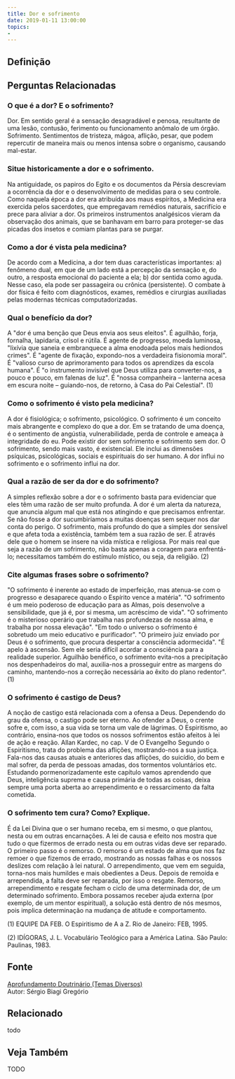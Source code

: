 ```yaml
---
title: Dor e sofrimento
date: 2019-01-11 13:00:00
topics: 
- 
---
```


## Definição


## Perguntas Relacionadas

### O que é a dor? E o sofrimento?
Dor. Em sentido geral é a sensação desagradável e penosa, resultante
de uma lesão, contusão, ferimento ou funcionamento anômalo de um órgão.
Sofrimento. Sentimentos de tristeza, mágoa, aflição, pesar, que
podem repercutir de maneira mais ou menos intensa sobre o organismo,
causando mal-estar.

### Situe historicamente a dor e o sofrimento.

Na antiguidade, os papiros do Egito e os documentos da Pérsia descreviam
a ocorrência da dor e o desenvolvimento de medidas para o seu controle.
Como naquela época a dor era atribuída aos maus espíritos, a Medicina
era exercida pelos sacerdotes, que empregavam remédios naturais,
sacrifício e prece para aliviar a dor. Os primeiros instrumentos
analgésicos vieram da observação dos animais, que se banhavam em barro
para proteger-se das picadas dos insetos e comiam plantas para se
purgar.

### Como a dor é vista pela medicina?
De acordo com a Medicina, a dor tem duas características importantes: a)
fenômeno dual, em que de um lado está a percepção da sensação e, do
outro, a resposta emocional do paciente a ela; b) dor sentida como
aguda. Nesse caso, ela pode ser passageira ou crônica (persistente). O
combate à dor física é feito com diagnósticos, exames, remédios e
cirurgias auxiliadas pelas modernas técnicas computadorizadas.

### Qual o benefício da dor?
A "dor é uma benção que Deus envia aos seus eleitos". É aguilhão, forja,
fornalha, lapidaria, crisol e rútila. É agente de progresso, moeda
luminosa, "lixívia que saneia e embranquece a alma enodoada pelos mais
hediondos crimes". É "agente de fixação, expondo-nos a verdadeira
fisionomia moral". É "valioso curso de aprimoramento para todos os
aprendizes da escola humana". É "o instrumento invisível que Deus
utiliza para converter-nos, a pouco e pouco, em falenas de luz". É
"nossa companheira – lanterna acesa em escura noite – guiando-nos, de
retorno, à Casa do Pai Celestial". (1)

### Como o sofrimento é visto pela medicina?
A dor é fisiológica; o sofrimento, psicológico. O sofrimento é um
conceito mais abrangente e complexo do que a dor. Em se tratando de uma
doença, é o sentimento de angústia, vulnerabilidade, perda de controle e
ameaça à integridade do eu. Pode existir dor sem sofrimento e sofrimento
sem dor. O sofrimento, sendo mais vasto, é existencial. Ele inclui as
dimensões psíquicas, psicológicas, sociais e espirituais do ser humano.
A dor influi no sofrimento e o sofrimento influi na dor.

### Qual a razão de ser da dor e do sofrimento?
A simples reflexão sobre a dor e o sofrimento basta para evidenciar que
eles têm uma razão de ser muito profunda. A dor é um alerta da
natureza, que anuncia algum mal que está nos atingindo e que precisamos
enfrentar. Se não fosse a dor sucumbiríamos a muitas doenças sem sequer
nos dar conta do perigo. O sofrimento, mais profundo do que a
simples dor sensível e que afeta toda a existência, também tem a sua
razão de ser. É através dele que o homem se insere na vida mística e
religiosa. Por mais real que seja a razão de um sofrimento, não basta
apenas a coragem para enfrentá-lo; necessitamos também do estímulo
místico, ou seja, da religião. (2)

### Cite algumas frases sobre o sofrimento?
"O sofrimento é inerente ao estado de imperfeição, mas atenua-se com o
progresso e desaparece quando o Espírito vence a matéria". "O sofrimento
é um meio poderoso de educação para as Almas, pois desenvolve a
sensibilidade, que já é, por si mesma, um acréscimo de vida". "O
sofrimento é o misterioso operário que trabalha nas profundezas de nossa
alma, e trabalha por nossa elevação". "Em todo o universo o sofrimento é
sobretudo um meio educativo e purificador". "O primeiro juiz enviado por
Deus é o sofrimento, que procura despertar a consciência adormecida". "É
apelo à ascensão. Sem ele seria difícil acordar a consciência para a
realidade superior. Aguilhão benéfico, o sofrimento evita-nos a
precipitação nos despenhadeiros do mal, auxilia-nos a prosseguir entre
as margens do caminho, mantendo-nos a correção necessária ao êxito do
plano redentor". (1)

### O sofrimento é castigo de Deus?
A noção de castigo está relacionada com a ofensa a Deus. Dependendo do
grau da ofensa, o castigo pode ser eterno. Ao ofender a Deus, o crente
sofre e, com isso, a sua vida se torna um vale de lágrimas. O
Espiritismo, ao contrário, ensina-nos que todos os nossos sofrimentos
estão afeitos à lei de ação e reação. Allan Kardec, no cap. V de O
Evangelho Segundo o Espiritismo, trata do problema das aflições,
mostrando-nos a sua justiça. Fala-nos das causas atuais e anteriores das
aflições, do suicídio, do bem e mal sofrer, da perda de pessoas amadas,
dos tormentos voluntários etc. Estudando pormenorizadamente este
capítulo vamos aprendendo que Deus, inteligência suprema e causa
primária de todas as coisas, deixa sempre uma porta aberta ao
arrependimento e o ressarcimento da falta cometida.

### O sofrimento tem cura? Como? Explique.

É da Lei Divina que o ser humano receba, em si mesmo, o que plantou,
nesta ou em outras encarnações. A lei de causa e efeito nos mostra que
tudo o que fizermos de errado nesta ou em outras vidas deve ser
reparado. O primeiro passo é o remorso. O remorso é um estado de alma
que nos faz remoer o que fizemos de errado, mostrando as nossas falhas e
os nossos deslizes com relação à lei natural. O arrependimento, que vem
em seguida, torna-nos mais humildes e mais obedientes a Deus. Depois de
remoída e arrependida, a falta deve ser reparada, por isso o resgate.
Remorso, arrependimento e resgate fecham o ciclo de uma determinada dor,
de um determinado sofrimento. Embora possamos receber ajuda externa (por
exemplo, de um mentor espiritual), a solução está dentro de nós mesmos,
pois implica determinação na mudança de atitude e comportamento.







(1) EQUIPE DA FEB. O Espiritismo de A a Z. Rio de Janeiro: FEB, 1995.

(2) IDÍGORAS, J. L. Vocabulário Teológico para a América Latina. São
Paulo: Paulinas, 1983.

## Fonte
[Aprofundamento Doutrinário (Temas Diversos)](https://sites.google.com/view/aprofundamentodoutrinario/dor-e-sofrimento)  
Autor: Sérgio Biagi Gregório



## Relacionado
todo

## Veja Também
TODO


